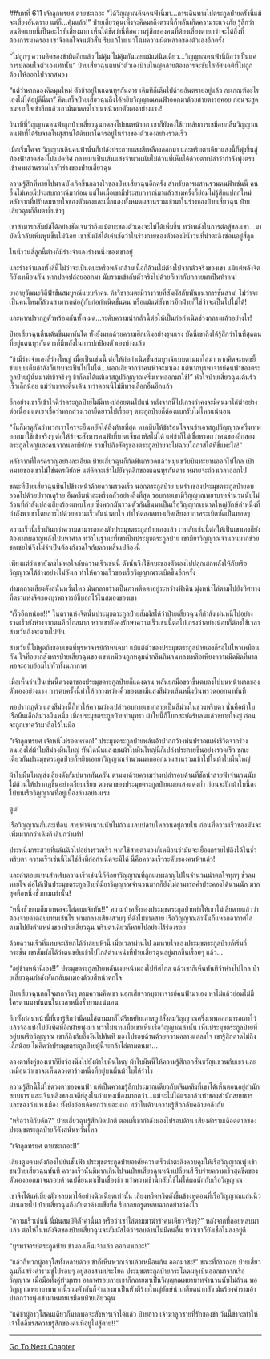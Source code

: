 ##บทที่ 611 เจ้าลูกทรยศ ตายซะเถอะ
“ได้วิญญาณดินคนฟ้านี้มา...การเดินทางไปตระกูลป๋ายครั้งนี้แม้จะเสี่ยงอันตราย แต่ก็...คุ้มแล้ว!” ป๋ายเสี่ยวฉุนเพิ่งจะคิดมาถึงตรงนี้ก็พลันเกิดความระแวงภัย รู้สึกว่าตนคิดแบบนี้เป็นอะไรที่เสี่ยงมาก เห็นได้ชัดว่านี่คือความรู้สึกของคนที่ต้องเสี่ยงตายกว่าจะได้สิ่งที่ต้องการมาครอง เขาจึงตกใจจนตัวสั่น รีบแก้ไขแนวโน้มความผิดพลาดของตัวเองอีกครั้ง

“ไม่ถูกๆ ความคิดของข้าผิดอีกแล้ว ไม่คุ้ม ไม่คุ้มกันเลยแม้แต่นิดเดียว...วิญญาณคนฟ้านี่ถือว่าเป็นแค่การปลอบใจตัวเองเท่านั้น” ป๋ายเสี่ยวฉุนตบหัวตัวเองป้าบใหญ่คล้ายต้องการจะขับไล่ทัศนคติที่ไม่ถูกต้องให้ออกไปจากสมอง

“แต่ว่าหากลองคิดมุมใหม่ ตัวข้าอยู่ในแดนทุรกันดาร เดิมทีก็เต็มไปด้วยอันตรายอยู่แล้ว กะเกณฑ์อะไรเองไม่ได้อยู่ดีนี่นา” คิดเสร็จป๋ายเสี่ยวฉุนถึงได้หยิบวิญญาณคนฟ้าออกมาด้วยสายตารอคอย ก่อนจะสูดลมหายใจเข้าลึกแล้วเอามันกดลงไปบนหน้าอกตัวเองอย่างแรง!

วินาทีที่วิญญาณคนฟ้าถูกป๋ายเสี่ยวฉุนกดลงไปบนหน้าอก เขาก็ยังคงใช้เวทลับการเขมือบกลืนวิญญาณคนฟ้าที่ได้รับจากในสุสานใต้ดินมาโคจรอยู่ในร่างของตัวเองอย่างรวดเร็ว

เมื่อเริ่มโคจร วิญญาณดินคนฟ้านั้นก็เปล่งประกายแสงสีเหลืองออกมา และพริบตาเดียวแสงนี้ก็พุ่งขึ้นสู่ท้องฟ้าสาดส่องไปแปดทิศ กลายมาเป็นเส้นแสงจำนวนนับไม่ถ้วนที่เห็นได้ด้วยตาเปล่าว่ากำลังพุ่งตรงเข้ามาผสานรวมไปทั่วร่างของป๋ายเสี่ยวฉุน

ความรู้สึกที่หายไปนานบังเกิดขึ้นกลางใจของป๋ายเสี่ยวฉุนอีกครั้ง สำหรับการผสานรวมคนฟ้าเช่นนี้ คนอื่นไม่เคยมีประสบการณ์มาก่อน แต่ในเมื่อเขามีประสบการณ์มาแล้วสามครั้งก็ย่อมไม่รู้สึกแปลกใหม่ หลังจากที่ปรับลมหายใจของตัวเองและเมื่อแสงทั้งหมดผสานรวมเข้ามาในร่างของป๋ายเสี่ยวฉุน ป๋ายเสี่ยวฉุนก็ลืมตาขึ้นช้าๆ

เขาสามารถสัมผัสได้อย่างชัดเจนว่าถึงแม้ตบะของตัวเองจะไม่ได้เพิ่มขึ้น ทว่าพลังในการต่อสู้ของเขา...มาบัดนี้กลับเพิ่มพูนขึ้นไม่น้อย เขาสัมผัสได้เด่นชัดว่าในร่างกายของตัวเองมีน้ำวนที่น่าตะลึงซ่อนอยู่สี่ลูก

ในน้ำวนสี่ลูกนี้ต่างก็มีร่างจำแลงร่างหนึ่งของเขาอยู่

และร่างจำแลงทั้งสี่นี้ไม่ว่าจะเป็นตบะหรือพลังกล้ามเนื้อก็ล้วนไม่ต่างไปจากตัวจริงของเขา แม้แต่พลังจิตก็ยังเหมือนกัน หากปลดปล่อยออกมา นับรวมเข้ากับตัวจริงไปด้วยก็เท่ากับกลายมาเป็นห้าคน!

ยาอายุวัฒนะวิถีฟ้าขั้นสมบูรณ์แบบห้าคน ห้าวิชาอมตะมิวางวายที่สัมผัสกับพันธนาการชั้นสาม! ไม่ว่าจะเป็นคนไหนก็ล้วนสามารถต่อสู้กับก่อกำเนิดขั้นตน หรือแม้แต่สังหารอีกฝ่ายก็ใช่ว่าจะเป็นไปไม่ได้!

และหากปรากฏตัวพร้อมกันทั้งหมด...ระดับความน่ากลัวนี้ต่อให้เป็นก่อกำเนิดช่วงกลางแล้วอย่างไร!

ป๋ายเสี่ยวฉุนตื่นเต้นขึ้นมาทันใด ทั้งยังมากด้วยความฮึกเหิมอย่างรุนแรง บัดนี้เขาถึงได้รู้สึกว่าในที่สุดตนที่อยู่แดนทุรกันดารก็มีพลังในการปกป้องตัวเองบ้างแล้ว

“ข้ามีร่างจำแลงสี่ร่างใหญ่ เมื่อเป็นเช่นนี้ ต่อให้ก่อกำเนิดขั้นสมบูรณ์แบบตามมาไล่ฆ่า หากคิดจะบดขยี้ข้าแบบเต็มกำลังก็แทบจะเป็นไปไม่ได้...นอกเสียจากว่าคนฟ้าจะมาเอง แต่หากบุรพาจารย์คนฟ้าของตระกูลป๋ายผู้นั้นมาฆ่าข้าจริงๆ ข้าก็คงได้แต่เอาสถูปวิญญาณครึ่งเทพออกมาใช้!” หัวใจป๋ายเสี่ยวฉุนเต้นรัวเร็วเล็กน้อย แม้ว่าเขาจะตื่นเต้น ทว่าตอนนี้ไม่มีทางเลือกอื่นอีกแล้ว

อีกอย่างเขาก็เข้าใจดีว่าตระกูลป๋ายไม่มีทางปล่อยตนไปแน่ หลังจากนี้ไปเกรงว่าคงจะมีคนมาไล่ฆ่าอย่างต่อเนื่อง แต่เขาเชื่อว่าหากถ่วงเวลายืดยาวไปเรื่อยๆ ตระกูลป๋ายก็ต้องแบกรับไม่ไหวแน่นอน

“งั้นก็มาดูกันว่าพวกเราใครจะยืนหยัดได้ถึงท้ายที่สุด หากบีบให้ข้าร้อนใจจนข้าเอาสถูปวิญญาณครึ่งเทพออกมาใช้เข้าจริงๆ ต่อให้ข้าจะสังหารคนฟ้าที่บาดเจ็บสาหัสไม่ได้ แต่ข้าก็ไม่เชื่อหรอกว่าคนของอีกสองตระกูลใหญ่และคนจากนครผียักษ์ รวมไปถึงศัตรูของตระกูลป๋ายจะไม่ฉวยโอกาสได้ทีขี่แพะไล่!”

หลังจากที่ใคร่ครวญอย่างละเอียด ป๋ายเสี่ยวฉุนก็กัดฟันกรอดแล้วหมุนขวับบินทะยานออกไปไกล เป้าหมายของเขาไม่ใช่นครผียักษ์ แต่คิดจะเข้าไปยังจุดลึกของแดนทุรกันดาร หมายจะถ่วงเวลาออกไป

ขณะที่ป๋ายเสี่ยวฉุนบินไปข้างหน้าด้วยความรวดเร็ว นอกตระกูลป๋าย บนร่างของประมุขตระกูลป๋ายอบอวลไปด้วยปราณดุร้าย อึมครึมน่าสะพรึงกลัวอย่างถึงที่สุด รอบกายเขามีวิญญาณพยาบาทจำนวนนับไม่ถ้วนที่กำลังเปล่งเสียงร้องแหบโหย ซึ่งพวกมันรวมตัวกันขึ้นมาเป็นเรือวิญญาณขนาดใหญ่ยักษ์ลำหนึ่งที่กำลังพาเขาโดยสารไปด้วยความเร็วอันน่าตกใจ ทำให้ตลอดทางเกิดเสียงอากาศระเบิดซัดเป็นทอดๆ

ความเร็วนี้เร็วเกินกว่าความสามารถของตัวประมุขตระกูลป๋ายเองแล้ว เวทลับเช่นนี้ต่อให้เป็นเขาเองก็ยังต้องเผาผลาญพลังไปมหาศาล ทว่าในฐานะที่เขาเป็นประมุขตระกูลป๋าย เขามียาวิญญาณจำนวนมากช่วยชดเชยให้จึงไม่จำเป็นต้องกังวลใจกับความสิ้นเปลืองนี้

เพียงแต่ว่าเขายังคงไม่พอใจกับความเร็วเช่นนี้ ดังนั้นจึงใช้ตบะของตัวเองไปปลุกเสกพลังให้กับเรือวิญญาณใต้ร่างอย่างไม่ลังเล ทำให้ความเร็วของเรือวิญญาณระเบิดขึ้นอีกครั้ง

ท่ามกลางเสียงดังสนั่นหวั่นไหว มันกลายร่างเป็นภาพติดตาอยู่ระหว่างฟ้าดิน มุ่งหน้าไล่ตามไปยังทิศทางที่ตราแห่งจิตของบุรพาจารย์ชี้บอกไว้ในสมองของเขา

“เร็วอีกหน่อย!!” ในตราแห่งจิตนั้นประมุขตระกูลป๋ายสัมผัสได้ว่าป๋ายเสี่ยวฉุนที่กำลังเผ่นหนีไปอย่างรวดเร็วยังห่างจากตนอีกไกลมาก หากเขายังคงรักษาความเร็วเช่นนี้ต่อไปเกรงว่าอย่างน้อยก็ต้องใช้เวลาสามวันถึงจะตามไปทัน

สามวันนี้ไม่พูดถึงขอบเขตที่บุรพาจารย์กำหนดมา แม้แต่ตัวของประมุขตระกูลป๋ายเองก็รอไม่ไหวเหมือนกัน ใจที่อยากสังหารป๋ายเสี่ยวฉุนของเขาเหมือนถูกหลุมดำกลืนกินจนหลงเหลือเพียงความมืดมิดที่มากพอจะอาบย้อมไปทั่วทั้งนภากาศ

เมื่อเห็นว่าเป็นเช่นนี้ดวงตาของประมุขตระกูลป๋ายก็แดงฉาน พลันยกมือขวาขึ้นตบลงไปบนหน้าผากของตัวเองอย่างแรง การตบครั้งนี้ทำให้กลางหว่างคิ้วของเขามีแสงสีม่วงเส้นหนึ่งบินพรวดออกมาทันที

พอปรากฏตัว แสงสีม่วงนี้ก็ทำให้ความว่างเปล่ารอบกายเขากลายเป็นสีม่วงในช่วงพริบตา นั่นคือผ้าใบเรือผืนเล็กสีม่วงผืนหนึ่ง เมื่อประมุขตระกูลป๋ายทำมุทรา ผ้าใบนี้ก็โบกสะบัดรับลมแล้วขยายใหญ่ ก่อนจะถูกเขาคว้ามาถือไว้ในมือ

“เจ้าลูกทรยศ เจ้าหนีไม่รอดหรอก!” ประมุขตระกูลป๋ายพลันอ้าปากกว้างพ่นปราณแห่งชีวิตจากร่างตนเองใส่ผ้าใบสีม่วงผืนใหญ่ ทันใดนั้นแสงบนผ้าใบผืนใหญ่นี้ก็เปล่งประกายขึ้นอย่างรวดเร็ว ขณะเดียวกันประมุขตระกูลป๋ายก็หยิบเอายาวิญญาณจำนวนมากออกมาผสานรวมเข้าไปในผ้าใบผืนใหญ่

ผ้าใบผืนใหญ่ส่งเสียงดังกัมปนาททันควัน ตามมาด้วยความว่างเปล่ารอบด้านที่ชักนำสายฟ้าจำนวนนับไม่ถ้วนให้ปรากฏขึ้นอย่างเงียบเชียบ ดวงตาของประมุขตระกูลป๋ายเผยแสงแดงก่ำ ก่อนจะปักผ้าใบนี้ลงไปบนเรือวิญญาณที่อยู่เบื้องล่างอย่างแรง

ตูม!

เรือวิญญาณสั่นสะเทือน สายฟ้าจำนวนนับไม่ถ้วนแลบปลาบไหลวนอยู่ภายใน ก่อนที่ความเร็วของมันจะเพิ่มมากกว่าเดิมถึงสิบกว่าเท่า!

ประหนึ่งกระสวยที่แล่นฉิวไปอย่างรวดเร็ว หากใช้สายตามองก็เหมือนว่ามันจะเยื้องกรายไปถึงได้ในชั่วพริบตา ความเร็วเช่นนี้ไม่ใช่สิ่งที่ก่อกำเนิดจะมีได้ นี่คือความเร็วระดับของคนฟ้าแล้ว!

และค่าตอบแทนสำหรับความเร็วเช่นนี้ก็คือยาวิญญาณที่ถูกเผาผลาญไปในจำนวนน่าตกใจทุกๆ ชั่วลมหายใจ ต่อให้เป็นประมุขตระกูลป๋ายที่มียาวิญญาณจำนวนมากก็ยังไม่สามารถค้ำประคองได้นานนัก มากสุดคือหนึ่งชั่วยามเท่านั้น!

“หนึ่งชั่วยามก็มากพอจะไล่ตามเจ้าทัน!!” ความบ้าคลั่งของประมุขตระกูลป๋ายทำให้เขาไม่เสียดายแล้วว่าต้องจ่ายค่าตอบแทนเช่นไร ท่ามกลางเสียงสวบๆ ที่ดังไม่ขาดสาย เรือวิญญาณลำนั้นก็แหวกอากาศไล่ตามไปยังตำแหน่งของป๋ายเสี่ยวฉุน พริบตาเดียวก็หายไปอย่างไร้ร่องรอย

ด้วยความเร็วที่แทบจะเรียกได้ว่าสยบฟ้านี้ เมื่อเวลาผ่านไป ลมหายใจของประมุขตระกูลป๋ายก็เริ่มถี่กระชั้น เขาสัมผัสได้ว่าตนขยับเข้าไปใกล้ตำแหน่งที่ป๋ายเสี่ยวฉุนอยู่มากขึ้นเรื่อยๆ แล้ว...

“อยู่ข้างหน้านี่เอง!!” ประมุขตระกูลป๋ายพลันเงยหน้ามองไปทิศไกล แล้วเขาก็เห็นทันทีว่าห่างไปไกล ป๋ายเสี่ยวฉุนกำลังหันกลับมามองด้วยสีหน้าตกใจ

ป๋ายเสี่ยวฉุนตกใจมากจริงๆ ตามความคิดเขา นอกเสียจากบุรพาจารย์คนฟ้ามาเอง หาไม่แล้วย่อมไม่มีใครตามมาทันตนในเวลาหนึ่งชั่วยามแน่นอน

อีกทั้งก่อนหน้านี้ที่เขารู้สึกว่ามีคนไล่ตามมาก็ได้รีบหยิบเอาสถูปสั่งสมวิญญาณครึ่งเทพออกมารอเอาไว้แล้วจ้องเป๋งไปยังทิศที่อีกฝ่ายพุ่งมา ทว่าไม่นานเมื่อเขาเห็นเรือวิญญาณลำนั้น เห็นประมุขตระกูลป๋ายที่อยู่บนเรือวิญญาณ เขาก็ถึงกับอึ้งงันไปทันที มองไปรอบด้านด้วยความคลางแคลงใจ เขารู้สึกคาดไม่ถึงเล็กน้อย ไม่คิดว่าประมุขตระกูลป๋ายผู้นี้จะกล้าไล่ตามตนมา...

ดวงตาทั้งคู่ของเขาก็ยิ่งจ้องนิ่งไปยังผ้าใบผืนใหญ่ ผ้าใบผืนนี้ให้ความรู้สึกอกสั่นขวัญแขวนกับเขา และเหมือนว่าเขาจะเห็นดวงตาข้างหนึ่งที่อยู่บนผืนผ้าใบได้รำไร

ความรู้สึกนี้ไม่ใช่ดวงตาของคนฟ้า แต่เป็นความรู้สึกประมาณเดียวกับเจินหลิงที่เขาได้เห็นตอนอยู่สำนักสยบธาร และเจินหลิงของเจดีย์สูงในกำแพงเมืองมากกว่า...แม้จะไม่ได้แรงกล้าเท่าของสำนักสยบธารและของกำแพงเมือง ทั้งยังอ่อนด้อยกว่าเยอะมาก ทว่าในด้านความรู้สึกกลับคล้ายคลึงกัน

“หรือว่ามีกับดัก?” ป๋ายเสี่ยวฉุนรู้สึกผิดปกติ ตอนที่เขากำลังมองไปรอบด้าน เสียงคำรามเดือดดาลของประมุขตระกูลป๋ายก็ดังสนั่นหวั่นไหว

“เจ้าลูกทรยศ ตายซะเถอะ!!”

เสียงตูมตามดังก้องไปยันชั้นฟ้า ประมุขตระกูลป๋ายอาศัยความเร็วน่าตะลึงควบคุมให้เรือวิญญาณพุ่งเข้าชนป๋ายเสี่ยวฉุนทันที ความเร็วนั้นมีมากเกินไปจนป๋ายเสี่ยวฉุนหน้าเปลี่ยนสี รีบร่ายความเร็วสุดขีดของตัวเองออกมาจนรอบด้านเปลี่ยนมาเป็นเชื่องช้า ทว่าความช้านี้กลับใช้ไม่ได้ผลนักกับเรือวิญญาณ

เขาจึงได้แค่เบี่ยงตัวหลบมาได้อย่างฉิวเฉียดเท่านั้น เสียงหวีดหวิดดังขึ้นข้างหูตอนที่เรือวิญญาณแล่นฉิวผ่านกายไป ป๋ายเสี่ยวฉุนถึงกับตาค้างแข็งทื่อ รีบถอยกรูดหลบฉากอย่างว่องไว

“ความเร็วเช่นนี้ นี่มันสมบัติล้ำค่านี่นา หรือว่าเขาไล่ตามมาฆ่าข้าคนเดียวจริงๆ?” หลังจากที่ถอยหลบมาแล้ว ต่อให้ในพลังจิตของป๋ายเสี่ยวฉุนจะสัมผัสได้ว่ารอบด้านไม่มีคนอื่น ทว่าเขาก็ยังเชื่อไม่ลงอยู่ดี

“บุรพาจารย์ตระกูลป๋าย ข้ามองเห็นเจ้าแล้ว ออกมาเถอะ!”

“แล้วก็พวกผู้อาวุโสทั้งหลายด้วย ข้าก็เห็นพวกเจ้าแล้วเหมือนกัน ออกมาซะ!” ขณะที่ก้าวถอย ป๋ายเสี่ยวฉุนก็แสร้งคำรามขู่ไปรอบๆ อยู่สองสามประโยค ประมุขตระกูลป๋ายกระโดดผลุงบินออกมาจากเรือวิญญาณ เมื่อมือทั้งคู่ทำมุทรา อากาศรอบกายเขาก็กลายมาเป็นวิญญาณพยาบาทจำนวนนับไม่ถ้วน พอวิญญาณพยาบาทพวกนี้รวมตัวกันก็จำแลงมาเป็นหัวผีร้ายใหญ่ยักษ์น่าเกลียดน่ากลัว มันร้องคำรามอ้าปากกว้างพุ่งเข้ามาหมายเขมือบป๋ายเสี่ยวฉุน

“แค่ข้าผู้อาวุโสคนเดียวก็มากพอจะสังหารเจ้าได้แล้ว ป๋ายฮ่าว เจ้าฆ่าลูกชายที่รักของข้า วันนี้ข้าจะทำให้เจ้าได้ลิ้มรสความรู้สึกของคนที่อยู่ไม่สู้ตาย!!”


------


[Go To Next Chapter]( ./49.md)